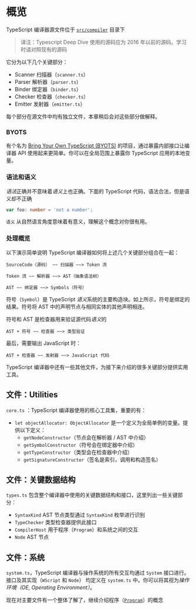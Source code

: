 # 概览

TypeScript 编译器源文件位于 [`src/compiler`](https://github.com/Microsoft/TypeScript/tree/master/src/compiler) 目录下

> 译注：Typescript Deep Dive 使用的源码应为 2016 年以前的源码。学习时请对照现有的源码

它分为以下几个关键部分：

- Scanner 扫描器（`scanner.ts`）
- Parser 解析器（`parser.ts`）
- Binder 绑定器（`binder.ts`）
- Checker 检查器（`checker.ts`）
- Emitter 发射器（`emitter.ts`）

每个部分在源文件中均有独立文件，本章稍后会对这些部分做解释。

### BYOTS

有个名为 [Bring Your Own TypeScript (BYOTS)](https://github.com/basarat/byots) 的项目，通过暴露内部接口让编译器 API 使用起来更简单。你可以在全局范围上暴露你 TypeScript 应用的本地变量。

### 语法和语义

*语法*正确并不意味着*语义*上也正确。下面的 TypeScript 代码，语法合法，但是语义却不正确

```ts
var foo: number = 'not a number';
```

`语义` 从自然语言角度意味着有意义，理解这个概念对你很有用。

### 处理概览

以下演示简单说明 TypeScript 编译器如何将上述几个关键部分组合在一起：

```code
SourceCode（源码） ~~ 扫描器 ~~> Token 流
```

```code
Token 流 ~~ 解析器 ~~> AST（抽象语法树）
```

```code
AST ~~ 绑定器 ~~> Symbols（符号）
```

符号（`Symbol`）是 TypeScript *语义*系统的主要构造块。如上所示，符号是绑定的结果。符号将 AST 中的声明节点与相同实体的其他声明相连。

符号和 AST 是检查器用来验证源代码*语义*的

```code
AST + 符号 ~~ 检查器 ~~> 类型验证
```

最后，需要输出 JavaScript 时：

```code
AST + 检查器 ~~ 发射器 ~~> JavaScript 代码
```

TypeScript 编译器中还有一些其他文件，为接下来介绍的很多关键部分提供实用工具。

## 文件：Utilities

`core.ts` ：TypeScript 编译器使用的核心工具集，重要的有：

- `let objectAllocator: ObjectAllocator` 是一个定义为全局单例的变量。提供以下定义：
  - `getNodeConstructor`（节点会在解析器 / AST 中介绍）
  - `getSymbolConstructor`（符号会在绑定器中介绍）
  - `getTypeConstructor`（类型会在检查器中介绍）
  - `getSignatureConstructor`（签名是索引，调用和构造签名）

## 文件：关键数据结构

`types.ts` 包含整个编译器中使用的关键数据结构和接口，这里列出一些关键部分：

- `SyntaxKind`
  AST 节点类型通过 `SyntaxKind` 枚举进行识别
- `TypeChecker`
  类型检查器提供此接口
- `CompilerHost`
  用于程序（`Program`）和系统之间的交互
- `Node`
  AST 节点

## 文件：系统

`system.ts`，TypeScript 编译器与操作系统的所有交互均通过 `System` 接口进行。接口及其实现（`WScript` 和 `Node`） 均定义在 `system.ts` 中。你可以将其视为*操作环境（OE, Operating Environment）*。

现在对主要文件有一个整体了解了，继续介绍程序（[`Program`](./program.md)）的概念
